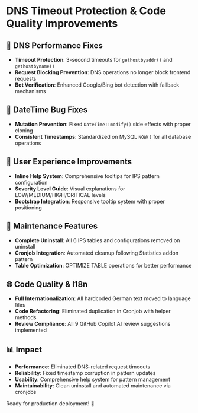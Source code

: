 # DNS Timeout Protection & Code Quality Improvements

## 🔧 DNS Performance Fixes
- **Timeout Protection**: 3-second timeouts for `gethostbyaddr()` and `gethostbyname()` 
- **Request Blocking Prevention**: DNS operations no longer block frontend requests
- **Bot Verification**: Enhanced Google/Bing bot detection with fallback mechanisms

## 🐛 DateTime Bug Fixes  
- **Mutation Prevention**: Fixed `DateTime::modify()` side effects with proper cloning
- **Consistent Timestamps**: Standardized on MySQL `NOW()` for all database operations

## 🎨 User Experience Improvements
- **Inline Help System**: Comprehensive tooltips for IPS pattern configuration
- **Severity Level Guide**: Visual explanations for LOW/MEDIUM/HIGH/CRITICAL levels
- **Bootstrap Integration**: Responsive tooltip system with proper positioning

## 🧹 Maintenance Features
- **Complete Uninstall**: All 6 IPS tables and configurations removed on uninstall
- **Cronjob Integration**: Automated cleanup following Statistics addon pattern
- **Table Optimization**: OPTIMIZE TABLE operations for better performance

## 🌐 Code Quality & I18n
- **Full Internationalization**: All hardcoded German text moved to language files
- **Code Refactoring**: Eliminated duplication in Cronjob with helper methods
- **Review Compliance**: All 9 GitHub Copilot AI review suggestions implemented

## 📊 Impact
- **Performance**: Eliminated DNS-related request timeouts
- **Reliability**: Fixed timestamp corruption in pattern updates  
- **Usability**: Comprehensive help system for pattern management
- **Maintainability**: Clean uninstall and automated maintenance via cronjobs

Ready for production deployment! 🚀
